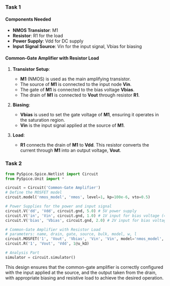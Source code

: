 ### Task 1

#### Components Needed
- **NMOS Transistor**: M1
- **Resistor**: R1 for the load
- **Power Supply**: Vdd for DC supply
- **Input Signal Source**: Vin for the input signal, Vbias for biasing

#### Common-Gate Amplifier with Resistor Load

1. **Transistor Setup**:
   - **M1** (NMOS) is used as the main amplifying transistor.
   - The source of **M1** is connected to the input node **Vin**.
   - The gate of **M1** is connected to the bias voltage **Vbias**.
   - The drain of **M1** is connected to **Vout** through resistor **R1**.

2. **Biasing**:
   - **Vbias** is used to set the gate voltage of **M1**, ensuring it operates in the saturation region.
   - **Vin** is the input signal applied at the source of **M1**.

3. **Load**:
   - **R1** connects the drain of **M1** to **Vdd**. This resistor converts the current through **M1** into an output voltage, **Vout**.

### Task 2

```python
from PySpice.Spice.Netlist import Circuit
from PySpice.Unit import *

circuit = Circuit('Common-Gate Amplifier')
# Define the MOSFET model
circuit.model('nmos_model', 'nmos', level=1, kp=100e-6, vto=0.5)

# Power Supplies for the power and input signal
circuit.V('dd', 'Vdd', circuit.gnd, 5.0) # 5V power supply
circuit.V('in', 'Vin', circuit.gnd, 1.0) # 1V input for bias voltage (= V_th + 0.5 = 0.5 + 0.5 = 1.0)
circuit.V('bias', 'Vbias', circuit.gnd, 2.0) # 2V input for bias voltage

# Common-Gate Amplifier with Resistor Load
# parameters: name, drain, gate, source, bulk, model, w, l
circuit.MOSFET('1', 'Vout', 'Vbias', 'Vin', 'Vin', model='nmos_model', w=50e-6, l=1e-6)
circuit.R('1', 'Vout', 'Vdd', 1@u_kΩ)

# Analysis Part
simulator = circuit.simulator()
```

This design ensures that the common-gate amplifier is correctly configured with the input applied at the source, and the output taken from the drain, with appropriate biasing and resistive load to achieve the desired operation.